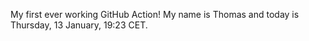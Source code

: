 My first ever working GitHub Action!
My name is Thomas and today is Thursday, 13 January, 19:23 CET. 
